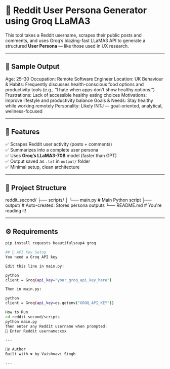 # 🧠 Reddit User Persona Generator using Groq LLaMA3

This tool takes a Reddit username, scrapes their public posts and comments, and uses Groq’s blazing-fast LLaMA3 API to generate a structured **User Persona** — like those used in UX research.

---

## 📸 Sample Output

Age: 25–30
Occupation: Remote Software Engineer
Location: UK
Behaviour & Habits: Frequently discusses health-conscious food options and productivity tools (e.g., “I hate when apps don't show healthy options.”)
Frustrations: Lack of accessible healthy eating choices
Motivations: Improve lifestyle and productivity balance
Goals & Needs: Stay healthy while working remotely
Personality: Likely INTJ — goal-oriented, analytical, wellness-focused

---

## 🚀 Features

✅ Scrapes Reddit user activity (posts + comments)  
✅ Summarizes into a complete user persona  
✅ Uses **Groq’s LLaMA3-70B** model (faster than GPT)  
✅ Output saved as `.txt` in `output/` folder  
✅ Minimal setup, clean architecture

---

## 📁 Project Structure

reddit_second/
├── scripts/
│ └── main.py # Main Python script
├── output/ # Auto-created: Stores persona outputs
└── README.md # You're reading it!

---

## ⚙️ Requirements

```bash
pip install requests beautifulsoup4 groq

## 🔐 API Key Setup
You need a Groq API key

Edit this line in main.py:

python
client = Groq(api_key="your_groq_api_key_here")

Then in main.py:

python
client = Groq(api_key=os.getenv("GROQ_API_KEY"))

How to Run
cd reddit-second/scripts
python main.py
Then enter any Reddit username when prompted:
🔹 Enter Reddit username:xxx

---

🙋‍♀️ Author
Built with ❤️ by Vaishnavi Singh

---
```

